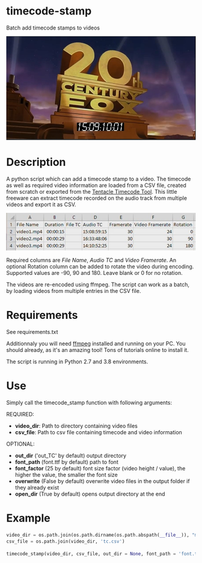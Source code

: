 # timecode-stamp
Batch add timecode stamps to videos
<p align="center">
  <img src="img/preview.jpg" width="600"></a>
</p>

# Description
A python script which can add a timecode stamp to a video. The timecode as well as required video information are loaded from a CSV file, created from scratch or exported from the [Tentacle Timecode Tool](https://tentaclesync.com/timecode-tool). This little freeware can extract timecode recorded on the audio track from multiple videos and export it as CSV.

<p align="center">
  <img src="img/csv_file.jpg" width="539"></a>
</p>

Required columns are *File Name*, *Audio TC* and *Video Framerate*. An optional Rotation column can be added to rotate the video during encoding. Supported values are -90, 90 and 180. Leave blank or 0 for no rotation.

The videos are re-encoded using ffmpeg. The script can work as a batch, by loading videos from multiple entries in the CSV file.

# Requirements
See requirements.txt

Additionnaly you will need [ffmpeg](https://www.ffmpeg.org/download.html) installed and running on your PC. You should already, as it's an amazing tool! Tons of tutorials online to install it.

The script is running in Python 2.7 and 3.8 environments.

# Use
Simply call the timecode_stamp function with following arguments:

REQUIRED:
* **video_dir**: Path to directory containing video files
* **csv_file**: Path to csv file containing timecode and video information

OPTIONAL:
* **out_dir** ('out_TC' by default) output directory
* **font_path** (font.ttf by default) path to font
* **font_factor** (25 by default) font size factor (video height / value), the higher the value, the smaller the font size
* **overwrite** (False by default) overwrite video files in the output folder if they already exist
* **open_dir** (True by default) opens output directory at the end

# Example
```python
video_dir = os.path.join(os.path.dirname(os.path.abspath(__file__)), "medias")
csv_file = os.path.join(video_dir, 'tc.csv')

timecode_stamp(video_dir, csv_file, out_dir = None, font_path = 'font.ttf', font_factor = 25, overwrite = True, open_dir = True)
```
